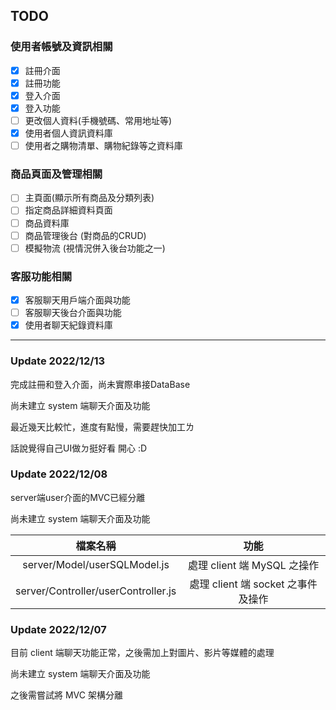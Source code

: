## TODO
### 使用者帳號及資訊相關
- [x] 註冊介面
- [x] 註冊功能
- [x] 登入介面
- [x] 登入功能
- [ ] 更改個人資料(手機號碼、常用地址等)
- [x] 使用者個人資訊資料庫
- [ ] 使用者之購物清單、購物紀錄等之資料庫

### 商品頁面及管理相關
- [ ] 主頁面(顯示所有商品及分類列表)
- [ ] 指定商品詳細資料頁面
- [ ] 商品資料庫
- [ ] 商品管理後台 (對商品的CRUD)
- [ ] 模擬物流 (視情況併入後台功能之一)

### 客服功能相關
- [x] 客服聊天用戶端介面與功能
- [ ] 客服聊天後台介面與功能
- [x] 使用者聊天紀錄資料庫

---

### Update 2022/12/13
完成註冊和登入介面，尚未實際串接DataBase

尚未建立 system 端聊天介面及功能

最近幾天比較忙，進度有點慢，需要趕快加工ㄌ

話說覺得自己UI做ㄉ挺好看 開心 :D

### Update 2022/12/08
server端user介面的MVC已經分離

尚未建立 system 端聊天介面及功能

|檔案名稱|功能|
|:-:|:-:|
|server/Model/userSQLModel.js|處理 client 端 MySQL 之操作|
|server/Controller/userController.js|處理 client 端 socket 之事件及操作|

### Update 2022/12/07

目前 client 端聊天功能正常，之後需加上對圖片、影片等媒體的處理

尚未建立 system 端聊天介面及功能

之後需嘗試將 MVC 架構分離
